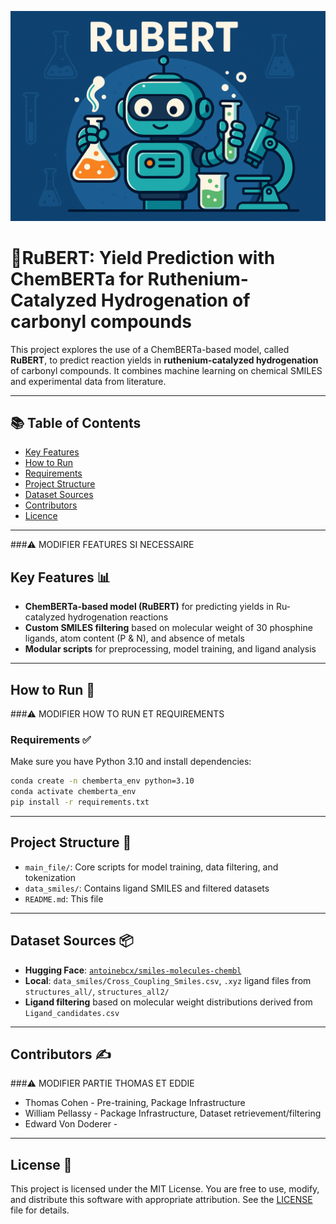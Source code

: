 ![RuBERT](https://github.com/Eddie37-l/project-in-AI-chemistry/blob/main/banner_RuBERT.png?raw=true)

# 🤖RuBERT: Yield Prediction with ChemBERTa for Ruthenium-Catalyzed Hydrogenation of carbonyl compounds


This project explores the use of a ChemBERTa-based model, called **RuBERT**, to predict reaction yields in **ruthenium-catalyzed hydrogenation** of carbonyl compounds. It combines machine learning on chemical SMILES and experimental data from literature.


---
## 📚 Table of Contents

- [Key Features](#key-features)
- [How to Run](how-to-run)
- [Requirements](requirements)
- [Project Structure](project-structure)
- [Dataset Sources](#dataset-sources)
- [Contributors](#contributors)
- [Licence](#licence)
  

---

###⚠️ MODIFIER FEATURES SI NECESSAIRE
## Key Features 📊

-  **ChemBERTa-based model (RuBERT)** for predicting yields in Ru-catalyzed hydrogenation reactions
-  **Custom SMILES filtering** based on molecular weight of 30 phosphine ligands, atom content (P & N), and absence of metals
-  **Modular scripts** for preprocessing, model training, and ligand analysis

---

## How to Run 🚀
###⚠️ MODIFIER HOW TO RUN ET REQUIREMENTS

### Requirements ✅

Make sure you have Python 3.10 and install dependencies:

```bash
conda create -n chemberta_env python=3.10
conda activate chemberta_env
pip install -r requirements.txt
```
---

## Project Structure 📁

- `main_file/`: Core scripts for model training, data filtering, and tokenization
- `data_smiles/`: Contains ligand SMILES and filtered datasets
- `README.md`: This file

---

## Dataset Sources 📦

- **Hugging Face**: [`antoinebcx/smiles-molecules-chembl`](https://huggingface.co/datasets/antoinebcx/smiles-molecules-chembl)
- **Local**: `data_smiles/Cross_Coupling_Smiles.csv`, `.xyz` ligand files from `structures_all/`, `structures_all2/`
- **Ligand filtering** based on molecular weight distributions derived from `Ligand_candidates.csv`

---

## Contributors ✍️

###⚠️ MODIFIER PARTIE THOMAS ET EDDIE 
- Thomas Cohen - Pre-training, Package Infrastructure
- William Pellassy - Package Infrastructure, Dataset retrievement/filtering
- Edward Von Doderer - 

---
## License 📄

This project is licensed under the MIT License.
You are free to use, modify, and distribute this software with appropriate attribution.
See the [LICENSE](LICENSE) file for details.



